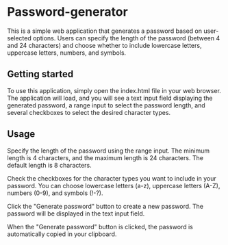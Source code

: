 # Password-generator

This is a simple web application that generates a password based on user-selected options. Users can specify the length of the password (between 4 and 24 characters) and choose whether to include lowercase letters, uppercase letters, numbers, and symbols.

<h2>Getting started</h2>
To use this application, simply open the index.html file in your web browser. The application will load, and you will see a text input field displaying the generated password, a range input to select the password length, and several checkboxes to select the desired character types.

<h2>Usage</h2>
Specify the length of the password using the range input. The minimum length is 4 characters, and the maximum length is 24 characters. The default length is 8 characters.

Check the checkboxes for the character types you want to include in your password. You can choose lowercase letters (a-z), uppercase letters (A-Z), numbers (0-9), and symbols (!-?).

Click the "Generate password" button to create a new password. The password will be displayed in the text input field.

When the "Generate password" button is clicked, the password is automatically copied in your clipboard. 
